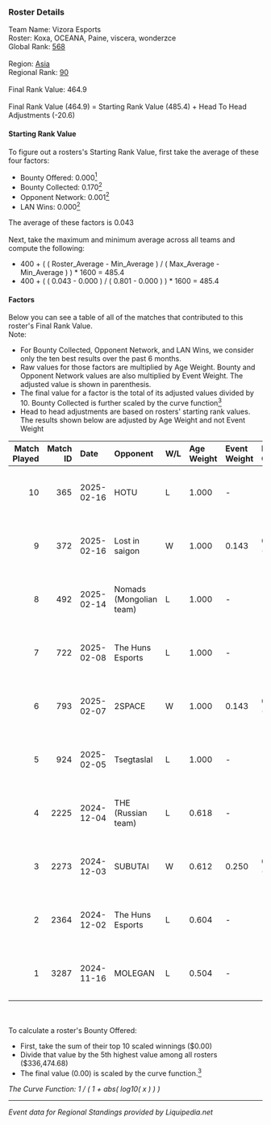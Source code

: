 ### Roster Details<br />
Team Name: Vizora Esports<br />
Roster: Koxa, OCEANA, Paine, viscera, wonderzce<br />
Global Rank: [568](../standings_global.md)<br />
<br />
Region: [Asia]( ../standings_asia.md)<br />
Regional Rank: [90]( ../standings_asia.md)<br />
<br />
Final Rank Value:  464.9<br />
<br />
Final Rank Value (464.9) = Starting Rank Value (485.4) + Head To Head Adjustments (-20.6)<br />

#### Starting Rank Value<br />
To figure out a rosters's Starting Rank Value, first take the average of these four factors:<br />
- Bounty Offered: 0.000[<sup>1</sup>](#table2)
- Bounty Collected: 0.170[<sup>2</sup>](#table1)
- Opponent Network: 0.001[<sup>2</sup>](#table1)
- LAN Wins: 0.000[<sup>2</sup>](#table1)

The average of these factors is 0.043<br />
<br />
Next, take the maximum and minimum average across all teams and compute the following:<br />
- 400 + ( ( Roster_Average - Min_Average ) / ( Max_Average - Min_Average ) ) * 1600 = 485.4
- 400 + ( ( 0.043 - 0.000 ) / ( 0.801 - 0.000 ) ) * 1600 = 485.4


#### Factors<br />
Below you can see a table of all of the matches that contributed to this roster's Final Rank Value.<br />
Note:<br />

- For Bounty Collected, Opponent Network, and LAN Wins, we consider only the ten best results over the past 6 months.
- Raw values for those factors are multiplied by Age Weight. Bounty and Opponent Network values are also multiplied by Event Weight. The adjusted value is shown in parenthesis.
- The final value for a factor is the total of its adjusted values divided by 10. Bounty Collected is further scaled by the curve function[<sup>3</sup>](#curveFunction)
- Head to head adjustments are based on rosters' starting rank values. The results shown below are adjusted by Age Weight and not Event Weight
<span id="table1"></span><br />


| Match Played | Match ID | Date       | Opponent                | W/L | Age Weight | Event Weight | Bounty Collected | Opponent Network | LAN Wins  | H2H Adj. | Roster                                  |
| -: | -: | :- | :- | :- | :- | :- | :- | :- | :- | -: | :- |
|           10 |      365 | 2025-02-16 | HOTU                    | L   | 1.000      | -            | -                | -                | -         |    -5.38 | Koxa, OCEANA, Paine, viscera, wonderzce |
|            9 |      372 | 2025-02-16 | Lost in saigon          | W   | 1.000      | 0.143        | 0.000 (0.000)    | 0.000 (0.000)    | 0 (0.000) |    12.69 | Koxa, OCEANA, Paine, viscera, wonderzce |
|            8 |      492 | 2025-02-14 | Nomads (Mongolian team) | L   | 1.000      | -            | -                | -                | -         |   -12.13 | Koxa, OCEANA, Paine, viscera, wonderzce |
|            7 |      722 | 2025-02-08 | The Huns Esports        | L   | 1.000      | -            | -                | -                | -         |    -2.99 | Koxa, OCEANA, Paine, viscera, xetN      |
|            6 |      793 | 2025-02-07 | 2SPACE                  | W   | 1.000      | 0.143        | 0.000 (0.000)    | 0.000 (0.000)    | 0 (0.000) |    12.59 | Koxa, OCEANA, Paine, viscera, xetN      |
|            5 |      924 | 2025-02-05 | Tsegtaslal              | L   | 1.000      | -            | -                | -                | -         |   -19.14 | Kaine, OCEANA, Paine, viscera, xetN     |
|            4 |     2225 | 2024-12-04 | THE (Russian team)      | L   | 0.618      | -            | -                | -                | -         |    -5.15 | Kaine, OCEANA, Paine, viscera, xetN     |
|            3 |     2273 | 2024-12-03 | SUBUTAI                 | W   | 0.612      | 0.250        | 0.001 (0.000)    | 0.051 (0.008)    | 0 (0.000) |    10.37 | Kaine, OCEANA, Paine, viscera, xetN     |
|            2 |     2364 | 2024-12-02 | The Huns Esports        | L   | 0.604      | -            | -                | -                | -         |    -1.72 | Echko, OCEANA, Paine, viscera, xetN     |
|            1 |     3287 | 2024-11-16 | MOLEGAN                 | L   | 0.504      | -            | -                | -                | -         |    -9.71 | Echko, OCEANA, Paine, viscera, xetN     |

<br />
<span id="table2"></span><br />
To calculate a roster's Bounty Offered:<br />

- First, take the sum of their top 10 scaled winnings ($0.00)
- Divide that value by the 5th highest value among all rosters ($336,474.68)
- The final value (0.00) is scaled by the curve function.[<sup>3</sup>](#curveFunction)

<span id="curveFunction"></span>_The Curve Function: 1 / ( 1 + abs( log10( x ) ) )_<br />

---
_Event data for Regional Standings provided by Liquipedia.net_<br />
